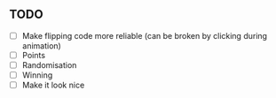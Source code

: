 ## TODO

- [ ] Make flipping code more reliable (can be broken by clicking during animation)
- [ ] Points
- [ ] Randomisation
- [ ] Winning
- [ ] Make it look nice